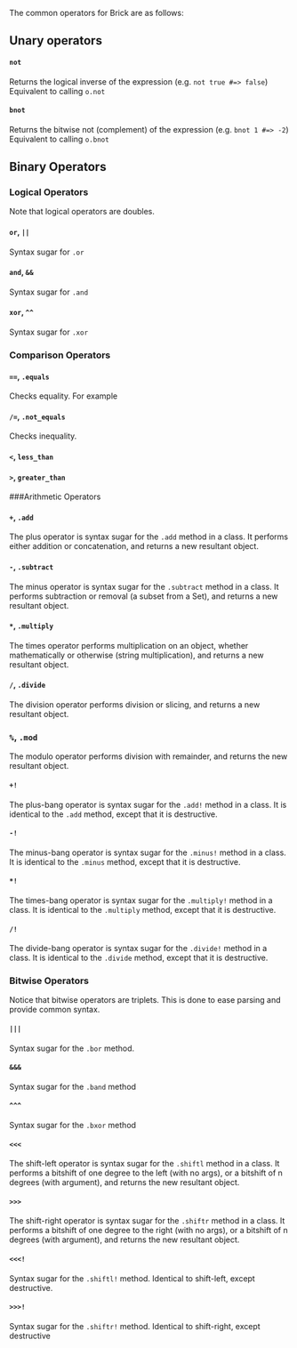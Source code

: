 The common operators for Brick are as follows:

## Unary operators
#### `not`
Returns the logical inverse of the expression (e.g. `not true #=> false`)
Equivalent to calling `o.not`

#### `bnot`
Returns the bitwise not (complement) of the expression (e.g. `bnot 1 #=> -2`)
Equivalent to calling `o.bnot`

## Binary Operators
### Logical Operators
Note that logical operators are doubles.
#### `or`, `||`
Syntax sugar for `.or`

#### `and`, `&&`
Syntax sugar for `.and`

#### `xor`, `^^`
Syntax sugar for `.xor`


### Comparison Operators
#### `==`, `.equals`
Checks equality. For example

#### `/=`, `.not_equals`
Checks inequality.

#### `<`, `less_than`

#### `>`, `greater_than`

###Arithmetic Operators
#### `+`, `.add`
The plus operator is syntax sugar for the `.add` method in a class. It performs either addition or concatenation, and returns a new resultant object.

#### `-`, `.subtract`
The minus operator is syntax sugar for the `.subtract` method in a class. It performs subtraction or removal (a subset from a Set), and returns a new resultant object.

#### `*`, `.multiply`
The times operator performs multiplication on an object, whether mathematically or otherwise (string multiplication), and returns a new resultant object.

#### `/`, `.divide`
The division operator performs division or slicing, and returns a new resultant object.

### `%`, `.mod`
The modulo operator performs division with remainder, and returns the new resultant object.

#### `+!`
The plus-bang operator is syntax sugar for the `.add!` method in a class. It is identical to the `.add` method, except that it is destructive.

#### `-!`
The minus-bang operator is syntax sugar for the `.minus!` method in a class. It is identical to the `.minus` method, except that it is destructive.

#### `*!`
The times-bang operator is syntax sugar for the `.multiply!` method in a class. It is identical to the `.multiply` method, except that it is destructive.

#### `/!`
The divide-bang operator is syntax sugar for the `.divide!` method in a class. It is identical to the `.divide` method, except that it is destructive.


### Bitwise Operators
Notice that bitwise operators are triplets. This is done to ease parsing and provide common syntax.
#### `|||`
Syntax sugar for the `.bor` method.

#### `&&&`
Syntax sugar for the `.band` method

#### `^^^`
Syntax sugar for the `.bxor` method

#### `<<<`
The shift-left operator is syntax sugar for the `.shiftl` method in a class. It performs a bitshift of one degree to the left (with no args), or a bitshift of n degrees (with argument), and returns the new resultant object.

#### `>>>`
The shift-right operator is syntax sugar for the `.shiftr` method in a class. It performs a bitshift of one degree to the right (with no args), or a bitshift of n degrees (with argument), and returns the new resultant object.

#### `<<<!`
Syntax sugar for the `.shiftl!` method. Identical to shift-left, except destructive.

#### `>>>!`
Syntax sugar for the `.shiftr!` method. Identical to shift-right, except destructive

